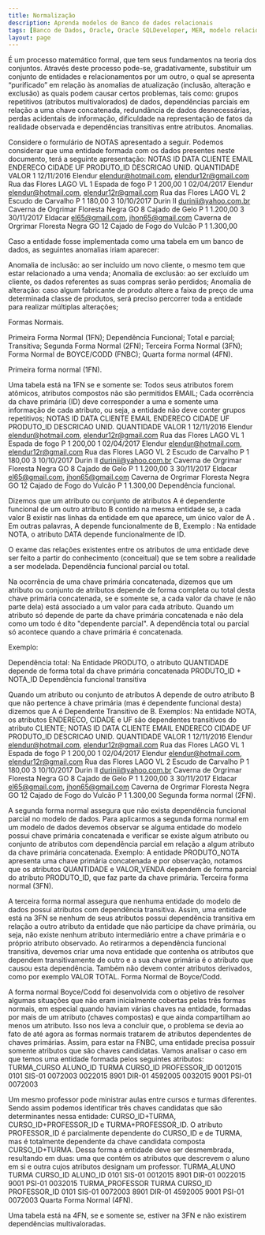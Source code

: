```yaml
---
title: Normalização
description: Aprenda modelos de Banco de dados relacionais
tags: [Banco de Dados, Oracle, Oracle SQLDeveloper, MER, modelo relacional,PostgreSQL]
layout: page
---
```



É um processo matemático formal, que tem seus fundamentos na teoria dos conjuntos. Através deste processo pode-se, gradativamente, substituir um conjunto de entidades e relacionamentos por um outro, o qual se apresenta “purificado” em relação às anomalias de atualização (inclusão, alteração e exclusão) as quais podem causar certos problemas, tais como: grupos repetitivos (atributos multivalorados) de dados, dependências parciais em relação a uma chave concatenada, redundância de dados desnecessárias, perdas acidentais de informação, dificuldade na representação de fatos da realidade observada e dependências transitivas entre atributos.
Anomalias.

Considere o formulário de NOTAS apresentado a seguir. Podemos considerar que uma entidade formada com os dados presentes neste documento, terá a seguinte apresentação:
NOTAS ID 	DATA 	CLIENTE 	EMAIL 	ENDERECO 	CIDADE 	UF 	PRODUTO_ID 	DESCRICAO 	UNID. 	QUANTIDADE 	VALOR
1	12/11/2016	Elendur 	elendur@hotmail.com, elendur12r@gmail.com 	Rua das Flores	LAGO	VL 	1	Espada de fogo	P	1	200,00
1	02/04/2017	Elendur 	elendur@hotmail.com, elendur12r@gmail.com 	Rua das Flores	LAGO	VL 	2	Escudo de Carvalho	P	1	180,00
3	10/10/2017	Durin II 	durinii@yahoo.com.br 	Caverna de Orgrimar	Floresta Negra	GO 	8	Cajado de Gelo	P	1	1.200,00
3	30/11/2017	Eldacar 	el65@gmail.com, jhon65@gmail.com 	Caverna de Orgrimar	Floresta Negra	GO 	12	Cajado de Fogo do Vulcão	P	1	1.300,00


Caso a entidade fosse implementada como uma tabela em um banco de dados, as seguintes anomalias iriam aparecer:

   Anomalia de inclusão: ao ser incluído um novo cliente, o mesmo tem que estar relacionado a uma venda;
   Anomalia de exclusão: ao ser excluído um cliente, os dados referentes as suas compras serão perdidos;
   Anomalia de alteração: caso algum fabricante de produto altere a faixa de preço de uma determinada classe de produtos, será preciso percorrer toda a entidade para realizar múltiplas alterações;

Formas Normais.

   Primeira Forma Normal (1FN);
   Dependência Funcional;
       Total e parcial;
       Transitiva;
   Segunda Forma Normal (2FN);
   Terceira Forma Normal (3FN);
   Forma Normal de BOYCE/CODD (FNBC);
   Quarta forma normal (4FN).

   Primeira forma normal (1FN).

   Uma tabela está na 1FN se e somente se:
       Todos seus atributos forem atômicos, atributos compostos não são permitidos EMAIL;
       Cada ocorrência da chave primária (ID) deve corresponder a uma e somente uma informação de cada atributo, ou seja, a entidade não deve conter grupos repetitivos;
   NOTAS ID 	DATA 	CLIENTE 	EMAIL 	ENDERECO 	CIDADE 	UF 	PRODUTO_ID 	DESCRICAO 	UNID. 	QUANTIDADE 	VALOR
   1	12/11/2016	Elendur 	elendur@hotmail.com, elendur12r@gmail.com 	Rua das Flores	LAGO	VL 	1	Espada de fogo	P	1	200,00
   1	02/04/2017	Elendur 	elendur@hotmail.com, elendur12r@gmail.com 	Rua das Flores	LAGO	VL 	2	Escudo de Carvalho	P	1	180,00
   3	10/10/2017	Durin II 	durinii@yahoo.com.br 	Caverna de Orgrimar	Floresta Negra	GO 	8	Cajado de Gelo	P	1	1.200,00
   3	30/11/2017	Eldacar 	el65@gmail.com, jhon65@gmail.com 	Caverna de Orgrimar	Floresta Negra	GO 	12	Cajado de Fogo do Vulcão	P	1	1.300,00
   Dependência funcional.

   Dizemos que um atributo ou conjunto de atributos A é dependente funcional de um outro atributo B contido na mesma entidade se, a cada valor B existir nas linhas da entidade em que aparece, um único valor de A . Em outras palavras, A depende funcionalmente de B, Exemplo : Na entidade NOTA, o atributo DATA depende funcionalmente de ID.

   O exame das relações existentes entre os atributos de uma entidade deve ser feito a partir do conhecimento (conceitual) que se tem sobre a realidade a ser modelada.
   Dependência funcional parcial ou total.

   Na ocorrência de uma chave primária concatenada, dizemos que um atributo ou conjunto de atributos depende de forma completa ou total desta chave primária concatenada, se e somente se, a cada valor da chave (e não parte dela) está associado a um valor para cada atributo. Quando um atributo só depende de parte da chave primária concatenada e não dela como um todo é dito "dependente parcial". A dependência total ou parcial só acontece quando a chave primária é concatenada.

   Exemplo:

   Dependência total: Na Entidade PRODUTO, o atributo QUANTIDADE depende de forma total da chave primária concatenada PRODUTO_ID + NOTA_ID
   Dependência funcional transitiva

   Quando um atributo ou conjunto de atributos A depende de outro atributo B que não pertence à chave primária (mas é dependente funcional desta) dizemos que A é Dependente Transitivo de B. Exemplos: Na entidade NOTA, os atributos ENDERECO, CIDADE e UF são dependentes transitivos do atributo CLIENTE;
   NOTAS ID 	DATA 	CLIENTE 	EMAIL 	ENDERECO 	CIDADE 	UF 	PRODUTO_ID 	DESCRICAO 	UNID. 	QUANTIDADE 	VALOR
   1	12/11/2016	Elendur 	elendur@hotmail.com, elendur12r@gmail.com 	Rua das Flores	LAGO	VL 	1	Espada de fogo	P	1	200,00
   1	02/04/2017	Elendur 	elendur@hotmail.com, elendur12r@gmail.com 	Rua das Flores	LAGO	VL 	2	Escudo de Carvalho	P	1	180,00
   3	10/10/2017	Durin II 	durinii@yahoo.com.br 	Caverna de Orgrimar	Floresta Negra	GO 	8	Cajado de Gelo	P	1	1.200,00
   3	30/11/2017	Eldacar 	el65@gmail.com, jhon65@gmail.com 	Caverna de Orgrimar	Floresta Negra	GO 	12	Cajado de Fogo do Vulcão	P	1	1.300,00
   Segunda forma normal (2FN).

   A segunda forma normal assegura que não exista dependência funcional parcial no modelo de dados. Para aplicarmos a segunda forma normal em um modelo de dados devemos observar se alguma entidade do modelo possui chave primária concatenada e verificar se existe algum atributo ou conjunto de atributos com dependência parcial em relação a algum atributo da chave primária concatenada. Exemplo: A entidade PRODUTO_NOTA apresenta uma chave primária concatenada e por observação, notamos que os atributos QUANTIDADE e VALOR_VENDA dependem de forma parcial do atributo PRODUTO_ID, que faz parte da chave primária.
   Terceira forma normal (3FN).

   A terceira forma normal assegura que nenhuma entidade do modelo de dados possui atributos com dependência transitiva. Assim, uma entidade está na 3FN se nenhum de seus atributos possui dependência transitiva em relação a outro atributo da entidade que não participe da chave primária, ou seja, não existe nenhum atributo intermediário entre a chave primária e o próprio atributo observado. Ao retirarmos a dependência funcional transitiva, devemos criar uma nova entidade que contenha os atributos que dependem transitivamente de outro e a sua chave primária é o atributo que causou esta dependência. Também não devem conter atributos derivados, como por exemplo VALOR TOTAL.
   Forma Normal de Boyce/Codd.

   A forma normal Boyce/Codd foi desenvolvida com o objetivo de resolver algumas situações que não eram inicialmente cobertas pelas três formas normais, em especial quando haviam várias chaves na entidade, formadas por mais de um atributo (chaves compostas) e que ainda compartilham ao menos um atributo. Isso nos leva a concluir que, o problema se devia ao fato de até agora as formas normais tratarem de atributos dependentes de chaves primárias. Assim, para estar na FNBC, uma entidade precisa possuir somente atributos que são chaves candidatas. Vamos analisar o caso em que temos uma entidade formada pelos seguintes atributos:
   TURMA_CURSO ALUNO_ID 	TURMA 	CURSO_ID 	PROFESSOR_ID
   0012015	0101	SIS-01	0072003
   0022015	8901	DIR-01	4592005
   0032015	9001	PSI-01	0072003

   Um mesmo professor pode ministrar aulas entre cursos e turmas diferentes. Sendo assim podemos identificar três chaves candidatas que são determinantes nessa entidade: CURSO_ID+TURMA, CURSO_ID+PROFESSOR_ID e TURMA+PROFESSOR_ID. O atributo PROFESSOR_ID é parcialmente dependente do CURSO_ID e de TURMA, mas é totalmente dependente da chave candidata composta CURSO_ID+TURMA. Dessa forma a entidade deve ser desmembrada, resultando em duas: uma que contém os atributos que descrevem o aluno em si e outra cujos atributos designam um professor.
   TURMA_ALUNO TURMA 	CURSO_ID 	ALUNO_ID
   0101	SIS-01	0012015
   8901	DIR-01	0022015
   9001	PSI-01	0032015
   TURMA_PROFESSOR TURMA 	CURSO_ID 	PROFESSOR_ID
   0101	SIS-01	0072003
   8901	DIR-01	4592005
   9001	PSI-01	0072003
   Quarta Forma Normal (4FN).

   Uma tabela está na 4FN, se e somente se, estiver na 3FN e não existirem dependências multivaloradas.
